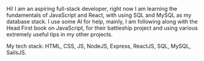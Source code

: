Hi! I am an aspiring full-stack developer, right now I am learning the fundamentals of JavaScript and React, with using SQL and MySQL as my database stack. I use some AI for help, mainly, I am following along with the Head First book on JavaScript, for their battleship project and using various extremely useful tips in my other projects. 

My tech stack: HTML, CSS, JS, NodeJS, Express, ReactJS,  SQL, MySQL, SailsJS. 


